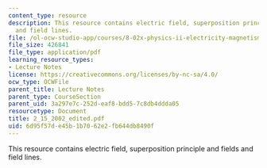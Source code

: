 ```yaml
---
content_type: resource
description: This resource contains electric field, superposition principle and fields
  and field lines.
file: /ol-ocw-studio-app/courses/8-02x-physics-ii-electricity-magnetism-with-an-experimental-focus-spring-2005/6d95f57de45b1b7062e2fb644db8490f_2_15_2002_edited.pdf
file_size: 426841
file_type: application/pdf
learning_resource_types:
- Lecture Notes
license: https://creativecommons.org/licenses/by-nc-sa/4.0/
ocw_type: OCWFile
parent_title: Lecture Notes
parent_type: CourseSection
parent_uid: 3a297e7c-252d-eaf8-bdd5-7c8db4ddda05
resourcetype: Document
title: 2_15_2002_edited.pdf
uid: 6d95f57d-e45b-1b70-62e2-fb644db8490f
---
```

This resource contains electric field, superposition principle and fields and field lines.